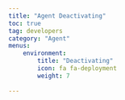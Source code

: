```yaml
---
title: "Agent Deactivating"
toc: true
tag: developers
category: "Agent"
menus: 
    environment:
        title: "Deactivating"
        icon: fa fa-deployment
        weight: 7
        
---
```

